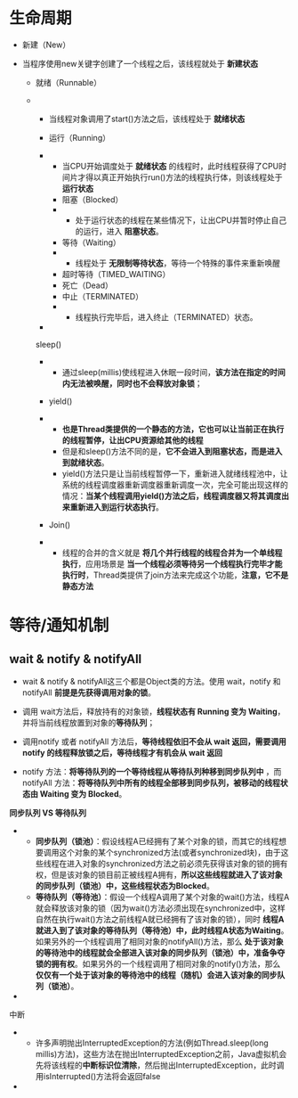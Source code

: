 
# 生命周期

- 新建（New）

- 当程序使用new关键字创建了一个线程之后，该线程就处于 **新建状态**

  - 就绪（Runnable）

  - - 当线程对象调用了start()方法之后，该线程处于 **就绪状态**

    - 运行（Running）

    - - 当CPU开始调度处于 **就绪状态** 的线程时，此时线程获得了CPU时间片才得以真正开始执行run()方法的线程执行体，则该线程处于 **运行状态**
      - 阻塞（Blocked）
      - - 处于运行状态的线程在某些情况下，让出CPU并暂时停止自己的运行，进入 **阻塞状态**。
      - 等待（Waiting）
      - - 线程处于 **无限制等待状态**，等待一个特殊的事件来重新唤醒
      - 超时等待（TIMED_WAITING）
      - 死亡（Dead）
      - 中止（TERMINATED）
      - - 线程执行完毕后，进入终止（TERMINATED）状态。

    - 

      sleep()

    - - 通过sleep(millis)使线程进入休眠一段时间，**该方法在指定的时间内无法被唤醒，同时也不会释放对象锁**；

    - yield()

    - - **也是Thread类提供的一个静态的方法，它也可以让当前正在执行的线程暂停，让出CPU资源给其他的线程**
      - 但是和sleep()方法不同的是，**它不会进入到阻塞状态，而是进入到就绪状态**。
      - yield()方法只是让当前线程暂停一下，重新进入就绪线程池中，让系统的线程调度器重新调度器重新调度一次，完全可能出现这样的情况：**当某个线程调用yield()方法之后，线程调度器又将其调度出来重新进入到运行状态执行**。

    - Join()

    - - 线程的合并的含义就是 **将几个并行线程的线程合并为一个单线程执行**，应用场景是 **当一个线程必须等待另一个线程执行完毕才能执行时**，Thread类提供了join方法来完成这个功能，**注意，它不是静态方法**







# 等待/通知机制

## wait & notify & notifyAll

- wait & notify & notifyAll这三个都是Object类的方法。使用 wait，notify 和 notifyAll **前提是先获得调用对象的锁**。

- 调用 wait方法后，释放持有的对象锁，**线程状态有 Running 变为 Waiting**，并将当前线程放置到对象的**等待队列**；
- 调用notify 或者 notifyAll 方法后，**等待线程依旧不会从 wait 返回，需要调用 notify 的线程释放锁之后，等待线程才有机会从 wait 返回**
- notify 方法：**将等待队列的一个等待线程从等待队列种移到同步队列中** ，而 notifyAll 方法：**将等待队列中所有的线程全部移到同步队列，被移动的线程状态由 Waiting 变为 Blocked**。





**同步队列 VS 等待队列**

- - **同步队列（锁池）**：假设线程A已经拥有了某个对象的锁，而其它的线程想要调用这个对象的某个synchronized方法(或者synchronized块)，由于这些线程在进入对象的synchronized方法之前必须先获得该对象的锁的拥有权，但是该对象的锁目前正被线程A拥有，**所以这些线程就进入了该对象的同步队列（锁池）中，这些线程状态为Blocked**。
  - **等待队列（等待池）**：假设一个线程A调用了某个对象的wait()方法，线程A就会释放该对象的锁（因为wait()方法必须出现在synchronized中，这样自然在执行wait()方法之前线程A就已经拥有了该对象的锁），同时 **线程A就进入到了该对象的等待队列（等待池）中，此时线程A状态为Waiting**。如果另外的一个线程调用了相同对象的notifyAll()方法，那么 **处于该对象的等待池中的线程就会全部进入该对象的同步队列（锁池）中，准备争夺锁的拥有权**。如果另外的一个线程调用了相同对象的notify()方法，那么 **仅仅有一个处于该对象的等待池中的线程（随机）会进入该对象的同步队列（锁池）**。

- 

  中断

- - 许多声明抛出InterruptedException的方法(例如Thread.sleep(long millis)方法)，这些方法在抛出InterruptedException之前，Java虚拟机会先将该线程的**中断标识位清除**，然后抛出InterruptedException，此时调用isInterrupted()方法将会返回false

- 